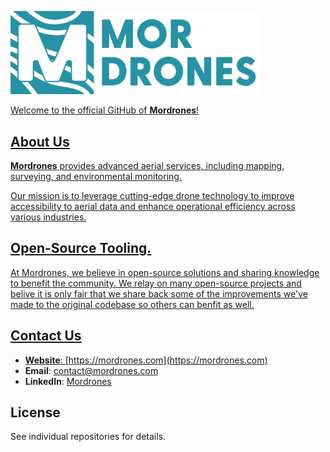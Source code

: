<a href="https://mordrones.com"><img src="../logo.webp" alt="Mordrones Logo" width="400"/>

Welcome to the official GitHub of **Mordrones**!

## About Us

**Mordrones** provides advanced aerial services, including mapping, surveying, and environmental monitoring.

Our mission is to leverage cutting-edge drone technology to improve accessibility to aerial data and enhance operational efficiency across various industries.

## Open-Source Tooling.
At Mordrones, we believe in open-source solutions and sharing knowledge to benefit the community.
We relay on many open-source projects and belive it is only fair that we share back some of the improvements we've made to the original codebase so others can benfit as well.

## Contact Us

- **Website**: [https://mordrones.com](https://mordrones.com)
- **Email**: [contact@mordrones.com](mailto:contact@mordrones.com)
- **LinkedIn**: [Mordrones](https://www.linkedin.com/company/mordrones)

## License

See individual repositories for details.
